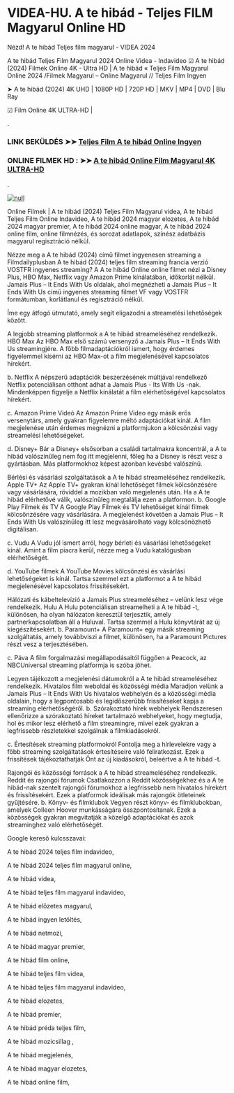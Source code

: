 # VIDEA-HU. A te hibád - Teljes FILM Magyarul Online HD






Nézd! A te hibád Teljes film magyarul - VIDEA 2024

A te hibád Teljes Film Magyarul 2024 Online Videa - Indavideo ☑ A te hibád (2024) Filmek Online 4K - Ultra HD | A te hibád « Teljes Film Magyarul Online 2024 /Filmek Magyarul – Online Magyarul // Teljes Film Ingyen

➤ A te hibád (2024) 4K UHD | 1080P HD | 720P HD | MKV | MP4 | DVD | Blu Ray

☑ Film Online 4K ULTRA-HD |

.

### LINK BEKÜLDÉS ➤➤ [Teljes Film A te hibád Online Ingyen](https://t.co/SWudsIL0L0)

### ONLINE FILMEK HD : ➤➤ [A te hibád Online Film Magyarul 4K ULTRA-HD](https://t.co/SWudsIL0L0)
.

[![null](https://static.wixstatic.com/media/855a25_043b5abeb4ae4d35ac003198e7fe56ed~mv2.gif)](https://t.co/SWudsIL0L0)

Online Filmek | A te hibád (2024) Teljes Film Magyarul videa, A te hibád Teljes Film Online Indavideo, A te hibád 2024 magyar elozetes, A te hibád 2024 magyar premier, A te hibád 2024 online magyar, A te hibád 2024 online film, online filmnézés, és sorozat adatlapok, színész adatbázis magyarul regisztráció nélkül.

Nézze meg a A te hibád (2024) című filmet ingyenesen streaming a Filmdailyplusban A te hibád (2024) teljes film streaming francia verzió VOSTFR ingyenes streaming? A A te hibád Online online filmet nézi a Disney Plus, HBO Max, Netflix vagy Amazon Prime kínálatában, időkorlát nélkül. Jamais Plus – It Ends With Us oldalak, ahol megnézheti a Jamais Plus – It Ends With Us című ingyenes streaming filmet VF vagy VOSTFR formátumban, korlátlanul és regisztráció nélkül.

Íme egy átfogó útmutató, amely segít eligazodni a streamelési lehetőségek között.

A legjobb streaming platformok a A te hibád streameléséhez rendelkezik. HBO Max Az HBO Max első számú versenyző a Jamais Plus – It Ends With Us streamingjére. A főbb filmadaptációkról ismert, hogy érdemes figyelemmel kísérni az HBO Max-ot a film megjelenésével kapcsolatos hírekért.

b. Netflix A népszerű adaptációk beszerzésének múltjával rendelkező Netflix potenciálisan otthont adhat a Jamais Plus - Its With Us -nak. Mindenképpen figyelje a Netflix kínálatát a film elérhetőségével kapcsolatos hírekért.

c. Amazon Prime Videó Az Amazon Prime Video egy másik erős versenytárs, amely gyakran figyelemre méltó adaptációkat kínál. A film megjelenése után érdemes megnézni a platformjukon a kölcsönzési vagy streamelési lehetőségeket.

d. Disney+ Bár a Disney+ elsősorban a családi tartalmakra koncentrál, a A te hibád valószínűleg nem fog itt megjelenni, főleg ha a Disney is részt vesz a gyártásban. Más platformokhoz képest azonban kevésbé valószínű.

Bérlési és vásárlási szolgáltatások a A te hibád streameléséhez rendelkezik. Apple TV+ Az Apple TV+ gyakran kínál lehetőséget filmek kölcsönzésére vagy vásárlására, röviddel a mozikban való megjelenés után. Ha a A te hibád elérhetővé válik, valószínűleg megtalálja ezen a platformon. b. Google Play Filmek és TV A Google Play Filmek és TV lehetőséget kínál filmek kölcsönzésére vagy vásárlására. A megjelenést követően a Jamais Plus – It Ends With Us valószínűleg itt lesz megvásárolható vagy kölcsönözhető digitálisan.

c. Vudu A Vudu jól ismert arról, hogy bérleti és vásárlási lehetőségeket kínál. Amint a film piacra kerül, nézze meg a Vudu katalógusban elérhetőségét.

d. YouTube filmek A YouTube Movies kölcsönzési és vásárlási lehetőségeket is kínál. Tartsa szemmel ezt a platformot a A te hibád megjelenésével kapcsolatos frissítésekért.

Hálózati és kábeltelevízió a Jamais Plus streameléséhez – velünk lesz vége rendelkezik. Hulu A Hulu potenciálisan streamelheti a A te hibád -t, különösen, ha olyan hálózaton keresztül terjesztik, amely partnerkapcsolatban áll a Huluval. Tartsa szemmel a Hulu könyvtárát az új kiegészítésekért. b. Paramount+ A Paramount+ egy másik streaming szolgáltatás, amely továbbviszi a filmet, különösen, ha a Paramount Pictures részt vesz a terjesztésében.

c. Páva A film forgalmazási megállapodásaitól függően a Peacock, az NBCUniversal streaming platformja is szóba jöhet.

Legyen tájékozott a megjelenési dátumokról a A te hibád streameléséhez rendelkezik. Hivatalos film weboldal és közösségi média Maradjon velünk a Jamais Plus – It Ends With Us hivatalos webhelyén és a közösségi média oldalain, hogy a legpontosabb és legidőszerűbb frissítéseket kapja a streaming elérhetőségéről. b. Szórakoztató hírek webhelyek Rendszeresen ellenőrizze a szórakoztató híreket tartalmazó webhelyeket, hogy megtudja, hol és mikor lesz elérhető a film streamingre, mivel ezek gyakran a legfrissebb részletekkel szolgálnak a filmkiadásokról.

c. Értesítések streaming platformokról Fontolja meg a hírlevelekre vagy a főbb streaming szolgáltatások értesítéseire való feliratkozást. Ezek a frissítések tájékoztathatják Önt az új kiadásokról, beleértve a A te hibád -t.

Rajongói és közösségi források a A te hibád streameléséhez rendelkezik. Reddit és rajongói fórumok Csatlakozzon a Reddit közösségekhez és a A te hibád-nak szentelt rajongói fórumokhoz a legfrissebb nem hivatalos hírekért és frissítésekért. Ezek a platformok ideálisak más rajongók ötleteinek gyűjtésére. b. Könyv- és filmklubok Vegyen részt könyv- és filmklubokban, amelyek Colleen Hoover munkásságára összpontosítanak. Ezek a közösségek gyakran megvitatják a közelgő adaptációkat és azok streaminghez való elérhetőségét.

Google kereső kulcsszavai:

A te hibád 2024 teljes film indavideo,

A te hibád 2024 teljes film magyarul online,

A te hibád videa,

A te hibád teljes film magyarul indavideo,

A te hibád előzetes magyarul,

A te hibád ingyen letöltés,

A te hibád netmozi,

A te hibád magyar premier,

A te hibád film online,

A te hibád teljes film videa,

A te hibád teljes film magyarul indavideo,

A te hibád elozetes,

A te hibád premier,

A te hibád préda teljes film,

A te hibád mozicsillag ,

A te hibád megjelenés,

A te hibád magyar elozetes,

A te hibád online film,
